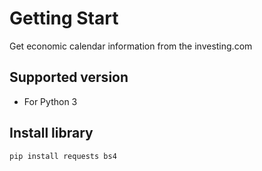 # Getting Start

Get economic calendar information from the investing.com

## Supported version 
- For Python 3

## Install library
```shell
pip install requests bs4
```